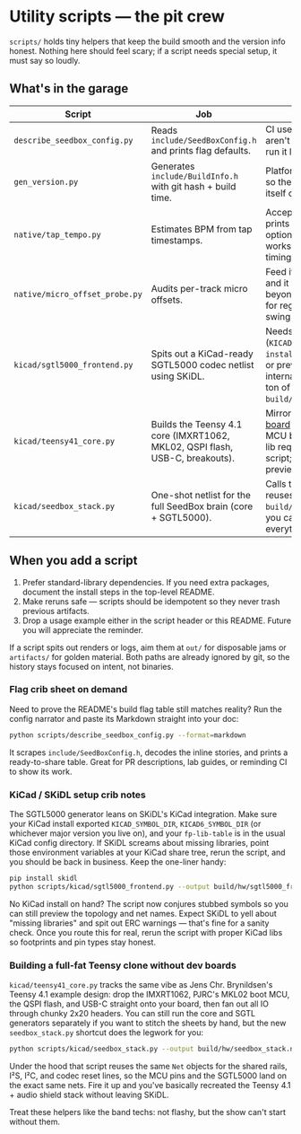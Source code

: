 # Utility scripts — the pit crew

`scripts/` holds tiny helpers that keep the build smooth and the version info
honest. Nothing here should feel scary; if a script needs special setup, it must
say so loudly.

## What's in the garage

| Script | Job | Notes |
| --- | --- | --- |
| `describe_seedbox_config.py` | Reads `include/SeedBoxConfig.h` and prints flag defaults. | CI uses it to prove the docs aren't lying about the toggles; run it locally when writing docs. |
| `gen_version.py` | Generates `include/BuildInfo.h` with git hash + build time. | PlatformIO runs it before builds so the firmware can introduce itself over serial. |
| `native/tap_tempo.py` | Estimates BPM from tap timestamps. | Accepts CLI args or STDIN; prints mean interval, BPM, and optional PPQN correction so workshops can nerd out on timing math. |
| `native/micro_offset_probe.py` | Audits per-track micro offsets. | Feed it offsets in milliseconds and it yells if any lane drifts beyond your tolerance — perfect for regression gates around swing experiments. |
| `kicad/sgtl5000_frontend.py` | Spits out a KiCad-ready SGTL5000 codec netlist using SKiDL. | Needs KiCad libraries on disk (`KICAD_SYMBOL_DIR` etc.) and `pip install skidl`. In library-less CI or preview runs it falls back to internal stub symbols, prints a ton of warnings, and still drops `build/hw/sgtl5000_frontend.net`. |
| `kicad/teensy41_core.py` | Builds the Teensy 4.1 core (IMXRT1062, MKL02, QSPI flash, USB-C, breakouts). | Mirrors the [JensChr reference board](https://github.com/jenschr/Teensy-4.1-example) so we can fab our own MCU base. Same SKiDL + KiCad lib requirements as the SGTL script; stub symbols unblock previews. |
| `kicad/seedbox_stack.py` | One-shot netlist for the full SeedBox brain (core + SGTL5000). | Calls the two generators above, reuses their nets, and spits out `build/hw/seedbox_stack.net` so you can start layout with everything already talking. |

## When you add a script

1. Prefer standard-library dependencies. If you need extra packages, document
   the install steps in the top-level README.
2. Make reruns safe — scripts should be idempotent so they never trash previous
   artifacts.
3. Drop a usage example either in the script header or this README. Future you
   will appreciate the reminder.

If a script spits out renders or logs, aim them at `out/` for disposable jams or
`artifacts/` for golden material. Both paths are already ignored by git, so the
history stays focused on intent, not binaries.

### Flag crib sheet on demand

Need to prove the README's build flag table still matches reality? Run the
config narrator and paste its Markdown straight into your doc:

```bash
python scripts/describe_seedbox_config.py --format=markdown
```

It scrapes `include/SeedBoxConfig.h`, decodes the inline stories, and prints a
ready-to-share table. Great for PR descriptions, lab guides, or reminding CI to
show its work.

### KiCad / SKiDL setup crib notes

The SGTL5000 generator leans on SKiDL's KiCad integration. Make sure your KiCad
install exported `KICAD_SYMBOL_DIR`, `KICAD6_SYMBOL_DIR` (or whichever major
version you live on), and your `fp-lib-table` is in the usual KiCad config
directory. If SKiDL screams about missing libraries, point those environment
variables at your KiCad share tree, rerun the script, and you should be back in
business. Keep the one-liner handy:

```bash
pip install skidl
python scripts/kicad/sgtl5000_frontend.py --output build/hw/sgtl5000_frontend.net
```

No KiCad install on hand? The script now conjures stubbed symbols so you can
still preview the topology and net names. Expect SKiDL to yell about "missing
libraries" and spit out ERC warnings — that's fine for a sanity check. Once you
route this for real, rerun the script with proper KiCad libs so footprints and
pin types stay honest.

### Building a full-fat Teensy clone without dev boards

`kicad/teensy41_core.py` tracks the same vibe as Jens Chr. Brynildsen's
Teensy 4.1 example design: drop the IMXRT1062, PJRC's MKL02 boot MCU, the QSPI
flash, and USB-C straight onto your board, then fan out all IO through chunky
2x20 headers. You can still run the core and SGTL generators separately if you
want to stitch the sheets by hand, but the new `seedbox_stack.py` shortcut does
the legwork for you:

```bash
python scripts/kicad/seedbox_stack.py --output build/hw/seedbox_stack.net
```

Under the hood that script reuses the same `Net` objects for the shared rails,
I²S, I²C, and codec reset lines, so the MCU pins and the SGTL5000 land on the
exact same nets. Fire it up and you've basically recreated the Teensy 4.1 +
audio shield stack without leaving SKiDL.

Treat these helpers like the band techs: not flashy, but the show can't start
without them.

